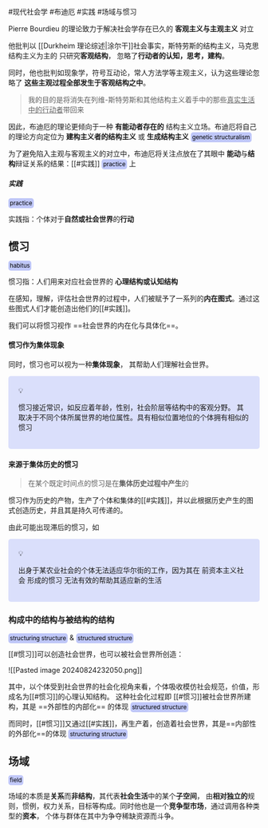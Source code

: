 #现代社会学  #布迪厄 #实践 #场域与惯习

Pierre Bourdieu 的理论致力于解决社会学存在已久的 **客观主义与主观主义** 对立

他批判以 [[Durkheim 理论综述|涂尔干]]社会事实，斯特劳斯的结构主义，马克思结构主义为主的 只研究**客观结构**， 忽略了**行动者的认知，思考，建构**。

同时，他也批判如现象学，符号互动论，常人方法学等主观主义，认为这些理论忽略了 **这些主观过程全部发生于客观结构之中**。

> 我的目的是将消失在列维-斯特劳斯和其他结构主义着手中的那些<u>真实生活中的行动者</u>带回来

因此，布迪厄的理论更倾向于一种 **有能动者存在的** 结构主义立场。布迪厄将自己的理论方向定位为 **建构主义者的结构主义** 或 **生成结构主义** <small style="background-color:rgba(166, 177, 247, 0.7);padding:3px;border-radius:5px;color:black">genetic structuralism</small>

为了避免陷入主观与客观主义的对立中，布迪厄将关注点放在了其眼中 **能动**与**结构**辩证关系的结果：[[#实践]] <small style="background-color:rgba(166, 177, 247, 0.7);padding:3px;border-radius:5px;color:black">practice</small> 上

##### 实践
<small style="background-color:rgba(166, 177, 247, 0.7);padding:3px;border-radius:5px;color:black">practice</small>

实践指：个体对于**自然或社会世界**的**行动**

## 惯习 
<small style="background-color:rgba(166, 177, 247, 0.7);padding:3px;border-radius:5px;color:black">habitus</small>

惯习指：人们用来对应社会世界的 **心理结构或认知结构** 

在感知，理解，评估社会世界的过程中，人们被赋予了一系列的**内在图式**。通过这些图式人们才能创造出他们的[[#实践]]。

我们可以将惯习视作 ==社会世界的内在化与具体化==。

#### 惯习作为集体现象

同时，惯习也可以视为一种**集体现象**， 其帮助人们理解社会世界。

<div style="background-color:rgba(166, 177, 247,0.4);padding:20px;border-radius:5px"><span>💡</span><br><p>惯习接近常识，如反应着年龄，性别，社会阶层等结构中的客观分野。 其取决于不同个体所属世界的地位属性。具有相似位置地位的个体拥有相似的惯习</p></div>

#### 来源于集体历史的惯习

> 在某个既定时间点的惯习是在**集体历史过程中产生**的

惯习作为历史的产物，生产了个体和集体的[[#实践]]，并以此根据历史产生的图式创造历史，并且其是持久可传递的。

由此可能出现滞后的惯习，如

<div style="background-color:rgba(166, 177, 247,0.4);padding:20px;border-radius:5px"><span>💡</span><br><p>出身于某农业社会的个体无法适应华尔街的工作，因为其在 前资本主义社会 形成的惯习 无法有效的帮助其适应新的生活</p></div>

### 构成中的结构与被结构的结构
<small style="background-color:rgba(166, 177, 247, 0.7);padding:3px;border-radius:5px;color:black">structuring structure</small> & <small style="background-color:rgba(166, 177, 247, 0.7);padding:3px;border-radius:5px;color:black">structured structure</small>

[[#惯习]]可以创造社会世界，也可以被社会世界所创造：

![[Pasted image 20240824232050.png]]

其中，以个体受到社会世界的社会化视角来看，个体吸收模仿社会规范，价值，形成名为[[#惯习]]的心理认知结构。 这种社会化过程即 [[#惯习]]被社会世界所建构，其是 ==外部性的内部化== 的体现 <small style="background-color:rgba(166, 177, 247, 0.7);padding:3px;border-radius:5px;color:black">structured structure</small>

而同时，[[#惯习]]又通过[[#实践]]，再生产着，创造着社会世界，其是==内部性的外部化==的体现 <small style="background-color:rgba(166, 177, 247, 0.7);padding:3px;border-radius:5px;color:black">structuring structure</small>

## 场域
<small style="background-color:rgba(166, 177, 247, 0.7);padding:3px;border-radius:5px;color:black">field</small>

场域的本质是**关系**而**非结构**，其代表**社会生活**中的某个**子空间**， 由**相对独立的**规则，惯例，权力关系，目标等构成。同时他也是一个**竞争型市场**，通过调用各种类型的**资本**， 个体与群体在其中为争夺稀缺资源而斗争。




